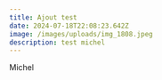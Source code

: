 ```yaml
---
title: Ajout test
date: 2024-07-18T22:08:23.642Z
image: /images/uploads/img_1808.jpeg
description: test michel
---
```

Michel